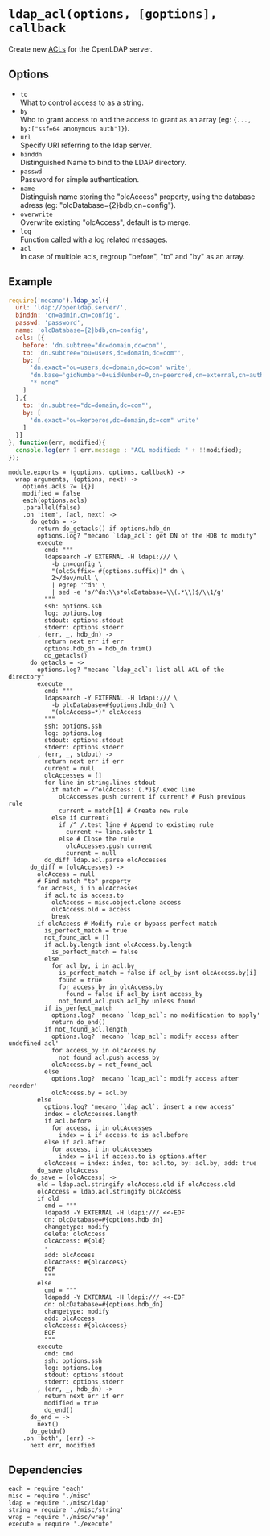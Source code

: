 
# `ldap_acl(options, [goptions], callback`

Create new [ACLs](acls) for the OpenLDAP server.   

## Options

*   `to`   
    What to control access to as a string.   
*   `by`   
    Who to grant access to and the access to grant as an array
    (eg: `{..., by:["ssf=64 anonymous auth"]}`).   
*   `url`   
    Specify URI referring to the ldap server.   
*   `binddn`   
    Distinguished Name to bind to the LDAP directory.   
*   `passwd`   
    Password for simple authentication.   
*   `name`   
    Distinguish name storing the "olcAccess" property, using the database adress
    (eg: "olcDatabase={2}bdb,cn=config").   
*   `overwrite`   
    Overwrite existing "olcAccess", default is to merge.   
*   `log`   
    Function called with a log related messages.   
*   `acl`   
    In case of multiple acls, regroup "before", "to" and "by" as an array.   

## Example

```js
require('mecano').ldap_acl({
  url: 'ldap://openldap.server/',
  binddn: 'cn=admin,cn=config',
  passwd: 'password',
  name: 'olcDatabase={2}bdb,cn=config',
  acls: [{
    before: 'dn.subtree="dc=domain,dc=com"',
    to: 'dn.subtree="ou=users,dc=domain,dc=com"',
    by: [
      'dn.exact="ou=users,dc=domain,dc=com" write',
      "dn.base='gidNumber=0+uidNumber=0,cn=peercred,cn=external,cn=auth' read",
      "* none"
    ]
  },{
    to: 'dn.subtree="dc=domain,dc=com"',
    by: [
      'dn.exact="ou=kerberos,dc=domain,dc=com" write'
    ]
  }]
}, function(err, modified){
  console.log(err ? err.message : "ACL modified: " + !!modified);
});
```

    module.exports = (goptions, options, callback) ->
      wrap arguments, (options, next) ->
        options.acls ?= [{}]
        modified = false
        each(options.acls)
        .parallel(false)
        .on 'item', (acl, next) ->
          do_getdn = ->
            return do_getacls() if options.hdb_dn
            options.log? "mecano `ldap_acl`: get DN of the HDB to modify"
            execute
              cmd: """
              ldapsearch -Y EXTERNAL -H ldapi:/// \
                -b cn=config \
                "(olcSuffix= #{options.suffix})" dn \
                2>/dev/null \
                | egrep '^dn' \
                | sed -e 's/^dn:\\s*olcDatabase=\\(.*\\)$/\\1/g'
              """
              ssh: options.ssh
              log: options.log
              stdout: options.stdout
              stderr: options.stderr
            , (err, _, hdb_dn) ->
              return next err if err
              options.hdb_dn = hdb_dn.trim()
              do_getacls()
          do_getacls = ->
            options.log? "mecano `ldap_acl`: list all ACL of the directory"
            execute
              cmd: """
              ldapsearch -Y EXTERNAL -H ldapi:/// \
                -b olcDatabase=#{options.hdb_dn} \
                "(olcAccess=*)" olcAccess
              """
              ssh: options.ssh
              log: options.log
              stdout: options.stdout
              stderr: options.stderr
            , (err, _, stdout) ->
              return next err if err
              current = null
              olcAccesses = []
              for line in string.lines stdout
                if match = /^olcAccess: (.*)$/.exec line
                  olcAccesses.push current if current? # Push previous rule
                  current = match[1] # Create new rule
                else if current?
                  if /^ /.test line # Append to existing rule
                    current += line.substr 1
                  else # Close the rule
                    olcAccesses.push current
                    current = null
              do_diff ldap.acl.parse olcAccesses
          do_diff = (olcAccesses) ->
            olcAccess = null
            # Find match "to" property
            for access, i in olcAccesses
              if acl.to is access.to
                olcAccess = misc.object.clone access
                olcAccess.old = access
                break
            if olcAccess # Modify rule or bypass perfect match
              is_perfect_match = true
              not_found_acl = []
              if acl.by.length isnt olcAccess.by.length
                is_perfect_match = false 
              else
                for acl_by, i in acl.by
                  is_perfect_match = false if acl_by isnt olcAccess.by[i]
                  found = true
                  for access_by in olcAccess.by
                    found = false if acl_by isnt access_by
                  not_found_acl.push acl_by unless found
              if is_perfect_match
                options.log? 'mecano `ldap_acl`: no modification to apply'
                return do_end()
              if not_found_acl.length
                options.log? 'mecano `ldap_acl`: modify access after undefined acl'
                for access_by in olcAccess.by
                  not_found_acl.push access_by
                olcAccess.by = not_found_acl
              else
                options.log? 'mecano `ldap_acl`: modify access after reorder'
                olcAccess.by = acl.by
            else
              options.log? 'mecano `ldap_acl`: insert a new access'
              index = olcAccesses.length
              if acl.before
                for access, i in olcAccesses
                  index = i if access.to is acl.before
              else if acl.after
                for access, i in olcAccesses
                  index = i+1 if access.to is options.after
              olcAccess = index: index, to: acl.to, by: acl.by, add: true
            do_save olcAccess
          do_save = (olcAccess) ->
            old = ldap.acl.stringify olcAccess.old if olcAccess.old
            olcAccess = ldap.acl.stringify olcAccess
            if old
              cmd = """
              ldapadd -Y EXTERNAL -H ldapi:/// <<-EOF
              dn: olcDatabase=#{options.hdb_dn}
              changetype: modify
              delete: olcAccess
              olcAccess: #{old}
              -
              add: olcAccess
              olcAccess: #{olcAccess}
              EOF
              """
            else
              cmd = """
              ldapadd -Y EXTERNAL -H ldapi:/// <<-EOF
              dn: olcDatabase=#{options.hdb_dn}
              changetype: modify
              add: olcAccess
              olcAccess: #{olcAccess}
              EOF
              """
            execute
              cmd: cmd
              ssh: options.ssh
              log: options.log
              stdout: options.stdout
              stderr: options.stderr
            , (err, _, hdb_dn) ->
              return next err if err
              modified = true
              do_end()
          do_end = ->
            next()
          do_getdn()
        .on 'both', (err) ->
          next err, modified

## Dependencies

    each = require 'each'
    misc = require './misc'
    ldap = require './misc/ldap'
    string = require './misc/string'
    wrap = require './misc/wrap'
    execute = require './execute'

[acls]: http://www.openldap.org/doc/admin24/access-control.html
[tuto]: https://documentation.fusiondirectory.org/fr/documentation/convert_acl


